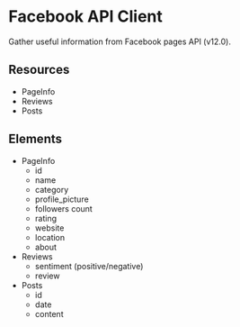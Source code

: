 # Facebook API Client

Gather useful information from Facebook pages API (v12.0).

## Resources

- PageInfo
- Reviews
- Posts

## Elements

- PageInfo
  - id
  - name
  - category
  - profile_picture
  - followers count
  - rating
  - website
  - location
  - about
- Reviews
  - sentiment (positive/negative)
  - review
- Posts
  - id
  - date
  - content
